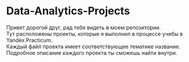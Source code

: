 # Data-Analytics-Projects  
Привет дорогой друг, рад тебя видеть в моем репозитории.  
Тут расположены проекты, которые я выполнил в процессе учебы в Yandex.Practicum.   
Каждый файл проекта имеет соответствующее тематике название.  
Подробное описание каждого проекта ты сможешь найти внутри.  
